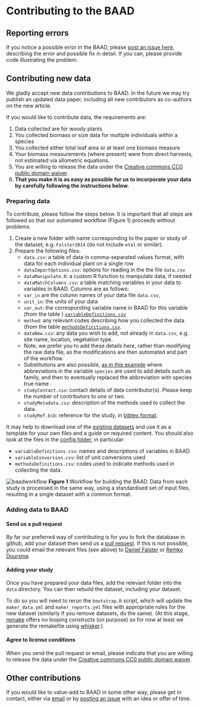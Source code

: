
Contributing to the BAAD
====================

## Reporting errors

If you notice a possible error in the BAAD, please [post an issue here](https://github.com/dfalster/baad/issues), describing the error and possible fix in detail. If you can, please provide code illustrating the problem.

## Contributing new data

We gladly accept new data contributions to BAAD. In the future we may try publish an updated data paper, including all new contributors as co-authors on the new article. 

If you would like to contribute data, the requirements are:

1. Data collected are for woody plants
2. You collected biomass or size data for multiple individuals within a species
3. You collected either total leaf area or at least one biomass measure
4. Your biomass measurements (where present) were from direct harvests, not estimated via allometric equations.
5. You are willing to release the data under the [Creative commons CC0 public domain waiver](http://creativecommons.org/about/cc0).
6. **That you make it is as easy as possible for us to incorporate your data by carefully following the instructions below.**

### Preparing data

To contribute, please follow the steps below. It is important that all steps are followed so that our automated workflow (Figure 1) proceeds without problems.

1. Create a new folder with name corresponding to the paper or study of the dataset, e.g. `Falster2014` (do not include `etal` or similar).
2. Prepare the following files:
	* `data.csv`: a table of data in comma-separated values format, with data for each individual plant on a single row
	* `dataImportOptions.csv`: options for reading in the the file `data.csv`
	* `dataManipulate.R`: a custom R function to manipulate data, if needed
	* `dataMatchColumns.csv`: a table matching variables in your data to variables in BAAD. Columns are as follows:
    * `var_in` are the column names of your data file `data.csv`, 
    * `unit_in`: the units of your data
    * `var_out`: the corresponding variable name in BAAD for this variable (from the table ) [`variableDefinitions.csv`](https://github.com/dfalster/baad/blob/master/config/variableDefinitions.csv)
    * `method`:  any relevant codes describing how you collected the data (from the table [`methodsDefinitions.csv`](https://github.com/dfalster/baad/blob/master/config/methodsDefinitions.csv).
	* `dataNew.csv`: any data you wish to add, not already in `data.csv`, e.g. site name, location, vegetation type. 
    * Note, we prefer you to add these details here, rather than modifying the raw data file, as the modifications are then automated and part of the workflow.
    * Substitutions are also possible, [as in this example](https://github.com/dfalster/baad/blob/master/data/Kohyama1994/dataNew.csv) where abbreviations in the variable `species` are used to add details such as family, and then to eventually replaced the abbreviation with species true name . 
	* `studyContact.csv`: contact details of data contributor(s). Please keep the number of contributors to one or two.
	* `studyMetadata.csv`: description of the methods used to collect the data.
	* `studyRef.bib`: reference for the study, in [bibtex format](http://en.wikipedia.org/wiki/BibTeX#Examples).

It may help to download one of the [existing datasets](https://github.com/dfalster/baad/tree/master/data) and use it as a template for your own files and a guide on required content. You should also look at the files in the [config folder](https://github.com/dfalster/baad/tree/master/config), in particular:
  * `variableDefinitions.csv`: names and descriptions of variables in BAAD
  * `variableConversion.csv`: list of unit conversions used
  * `methodsDefinitions.csv`: codes used to indicate methods used in collecting the data.

![baadworkflow](ms/Figure2.png)
**Figure 1** Workflow for building the BAAD. Data from each study is processed in the same way, using a standardised set of input files, resulting in a single dataset with a common format.

### Adding data to BAAD

#### Send us a pull request

By far our preferred way of contributing is for you to fork the database in github, add your dataset then send us a [pull request](https://help.github.com/articles/using-pull-requests/). If this is not possible, you could email the relevant files (see above) to [Daniel Falster](http://web.science.mq.edu.au/directory/listing/person.htm?id=dfalster) or [Remko Duursma](http://pubapps.uws.edu.au/teldir/personprocess.php?9764).

#### Adding your study

Once you have prepared your data files, add the relevant folder into the `data` directory. You can then rebuild the dataset, including your dataset.

To do so you will need to rerun the `bootstrap.R` script, which will update the `maker_data.yml` and `maker_reports.yml` files with appropriate rules for the new dataset (similarly if you remove datasets, do the same). (At this stage, [remake](https://github.com/richfitz/remake) offers no looping constructs (on purpose) so for now at least we generate the remakefile using [whisker](https://github.com/edwindj/whisker).)

#### Agree to license conditions

When you send the pull request or email, please indicate that you are willing to release the data under the [Creative commons CC0 public domain waiver](http://creativecommons.org/about/cc0).

## Other contributions

If you would like to value-add to BAAD in some other way, please get in contact, either via [email](https://github.com/dfalster/baad/blob/master/config/contact.csv) or by [posting an issue](https://github.com/dfalster/baad/issues) with an idea or offer of time. 
